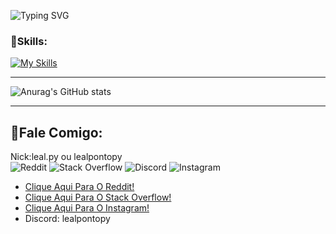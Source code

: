 ![Typing SVG](https://readme-typing-svg.demolab.com?font=Mulish&size=30&pause=1000&color=19F73B&&width=600&lines=👋Olá+Mundo!;me+chamo+Davi+Leal.;👋Seja+bem+vindo(a).;Me+Segue+aí+☕.)

### 📌Skills:
[![My Skills](https://skillicons.dev/icons?i=html,css,js,tailwind,bootstrap,git)](https://skillicons.dev)
<hr>

![Anurag's GitHub stats](https://github-readme-stats.vercel.app/api?username=DaviLealDev&show_icons=true&theme=radical)

<hr>

## 📌Fale Comigo:
Nick:leal.py ou lealpontopy
<br>
![Reddit](https://img.shields.io/badge/Reddit-%23FF4500.svg?style=for-the-badge&logo=Reddit&logoColor=white) ![Stack Overflow](https://img.shields.io/badge/-Stackoverflow-FE7A16?style=for-the-badge&logo=stack-overflow&logoColor=white)  ![Discord](https://img.shields.io/badge/Discord-%235865F2.svg?style=for-the-badge&logo=discord&logoColor=white) ![Instagram](https://img.shields.io/badge/Instagram-%23E4405F.svg?style=for-the-badge&logo=Instagram&logoColor=white)  

- [Clique Aqui Para O Reddit!](https://www.reddit.com/user/Neat_Resident5434/)
- [Clique Aqui Para O Stack Overflow!](https://stackoverflow.com/users/30027396/leal-py)
- [Clique Aqui Para O Instagram!](https://www.instagram.com/leal.py/)
- Discord: lealpontopy

